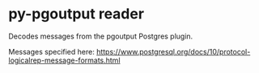 # py-pgoutput reader

Decodes messages from the pgoutput Postgres plugin.

Messages specified here: https://www.postgresql.org/docs/10/protocol-logicalrep-message-formats.html 
